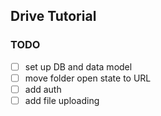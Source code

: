 ## Drive Tutorial

### TODO 

- [ ] set up DB and data model 
- [ ] move folder open state to URL 
- [ ] add auth
- [ ] add file uploading 
